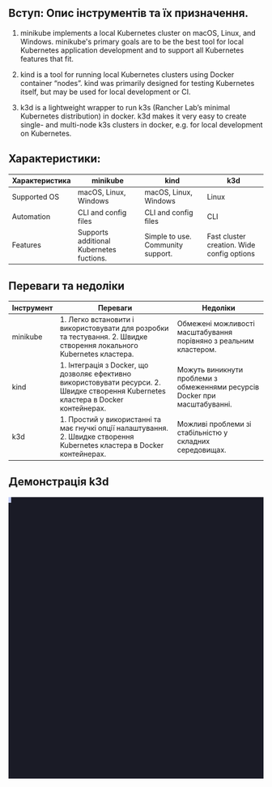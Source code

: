 ## Вступ: Опис інструментів та їх призначення.

1. minikube implements a local Kubernetes cluster on macOS, Linux, and Windows. minikube's primary goals are to be the best tool for local Kubernetes application development and to support all Kubernetes features that fit.

2. kind is a tool for running local Kubernetes clusters using Docker container “nodes”.
kind was primarily designed for testing Kubernetes itself, but may be used for local development or CI.

3. k3d is a lightweight wrapper to run k3s (Rancher Lab’s minimal Kubernetes distribution) in docker. k3d makes it very easy to create single- and multi-node k3s clusters in docker, e.g. for local development on Kubernetes.

## Характеристики:

| Характеристика | minikube | kind | k3d |
| -------------- | -------- | ---- | --- |
| Supported OS  | macOS, Linux, Windows | macOS, Linux, Windows | Linux |
| Automation | CLI and config files | CLI and config files | CLI |
| Features | Supports additional Kubernetes fuctions. | Simple to use. Community support. | Fast cluster creation. Wide config options |

## Переваги та недоліки
| Інструмент | Переваги | Недоліки |
| ---------- | -------- | -------- |
| minikube | 1. Легко встановити і використовувати для розробки та тестування. 2. Швидке створення локального Kubernetes кластера. | Обмежені можливості масштабування порівняно з реальним кластером. |
| kind | 1. Інтеграція з Docker, що дозволяє ефективно використовувати ресурси. 2. Швидке створення Kubernetes кластера в Docker контейнерах. | Можуть виникнути проблеми з обмеженнями ресурсів Docker при масштабуванні. |
| k3d | 1. Простий у використанні та має гнучкі опції налаштування. 2. Швидке створення Kubernetes кластера в Docker контейнерах. | Можливі проблеми зі стабільністю у складних середовищах. |

## Демонстрація k3d
![k3d demonstration](./tty.gif)
